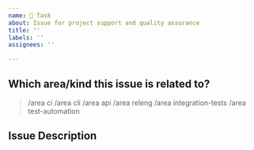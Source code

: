```yaml
---
name: 🔧 Task
about: Issue for project support and quality assurance
title: ''
labels: ''
assignees: ''

---
```


<!--

The Task issue template is for project support and quality assurance items.
For example, tests or ci related issues, readme update, technical debt, etc. can be created with this template.

For a new feature or an enhancement, please submit a feature request or user story issue.

Thanks for understanding and for contributing to the project!

-->

## Which area/kind this issue is related to?

<!--
    Uncomment appropriate `/area` lines, and delete the rest.
    For example, `> /area api` would simply become: `/area api`
-->

> /area ci
> /area cli
> /area api
> /area releng
> /area integration-tests
> /area test-automation

## Issue Description

<!--
    A clear and concise description of what the task is.
-->